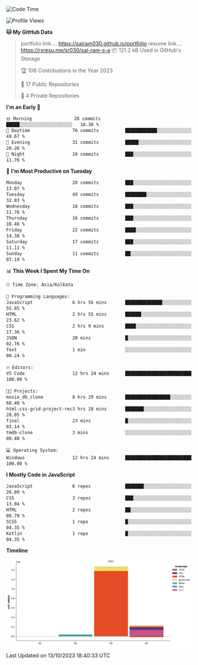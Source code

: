 <!--START_SECTION:waka-->
![Code Time](http://img.shields.io/badge/Code%20Time-197%20hrs%2019%20mins-blue)

![Profile Views](http://img.shields.io/badge/Profile%20Views-0-blue)

**🐱 My GitHub Data** 
> portfolio link....
 > https://sairam030.github.io/portfolio
> resume link....
 > https://rxresu.me/sr030/sai-ram-s-a
> 📦 121.2 kB Used in GitHub's Storage 
 > 
> 🏆 106 Contributions in the Year 2023
 > 
> 📜 17 Public Repositories 
 > 
> 🔑 4 Private Repositories 
 > 
**I'm an Early 🐤** 

```text
🌞 Morning                28 commits          █████░░░░░░░░░░░░░░░░░░░░   18.30 % 
🌆 Daytime                76 commits          ████████████░░░░░░░░░░░░░   49.67 % 
🌃 Evening                31 commits          █████░░░░░░░░░░░░░░░░░░░░   20.26 % 
🌙 Night                  18 commits          ███░░░░░░░░░░░░░░░░░░░░░░   11.76 % 
```
📅 **I'm Most Productive on Tuesday** 

```text
Monday                   20 commits          ███░░░░░░░░░░░░░░░░░░░░░░   13.07 % 
Tuesday                  49 commits          ████████░░░░░░░░░░░░░░░░░   32.03 % 
Wednesday                18 commits          ███░░░░░░░░░░░░░░░░░░░░░░   11.76 % 
Thursday                 16 commits          ███░░░░░░░░░░░░░░░░░░░░░░   10.46 % 
Friday                   22 commits          ████░░░░░░░░░░░░░░░░░░░░░   14.38 % 
Saturday                 17 commits          ███░░░░░░░░░░░░░░░░░░░░░░   11.11 % 
Sunday                   11 commits          ██░░░░░░░░░░░░░░░░░░░░░░░   07.19 % 
```


📊 **This Week I Spent My Time On** 

```text
🕑︎ Time Zone: Asia/Kolkata

💬 Programming Languages: 
JavaScript               6 hrs 56 mins       ██████████████░░░░░░░░░░░   55.85 % 
HTML                     2 hrs 55 mins       ██████░░░░░░░░░░░░░░░░░░░   23.62 % 
CSS                      2 hrs 9 mins        ████░░░░░░░░░░░░░░░░░░░░░   17.36 % 
JSON                     20 mins             █░░░░░░░░░░░░░░░░░░░░░░░░   02.76 % 
Text                     1 min               ░░░░░░░░░░░░░░░░░░░░░░░░░   00.24 % 

🔥 Editors: 
VS Code                  12 hrs 24 mins      █████████████████████████   100.00 % 

🐱‍💻 Projects: 
movie_db_clone           8 hrs 29 mins       █████████████████░░░░░░░░   68.40 % 
html-css-grid-project-rec3 hrs 28 mins       ███████░░░░░░░░░░░░░░░░░░   28.05 % 
final                    23 mins             █░░░░░░░░░░░░░░░░░░░░░░░░   03.14 % 
tmdb-clone               3 mins              ░░░░░░░░░░░░░░░░░░░░░░░░░   00.40 % 

💻 Operating System: 
Windows                  12 hrs 24 mins      █████████████████████████   100.00 % 
```

**I Mostly Code in JavaScript** 

```text
JavaScript               6 repos             ███████░░░░░░░░░░░░░░░░░░   26.09 % 
CSS                      3 repos             ███░░░░░░░░░░░░░░░░░░░░░░   13.04 % 
HTML                     2 repos             ██░░░░░░░░░░░░░░░░░░░░░░░   08.70 % 
SCSS                     1 repo              █░░░░░░░░░░░░░░░░░░░░░░░░   04.35 % 
Kotlin                   1 repo              █░░░░░░░░░░░░░░░░░░░░░░░░   04.35 % 
```



**Timeline**

![Lines of Code chart](https://raw.githubusercontent.com/sairam030/sairam030/main/assets/bar_graph.png)


 Last Updated on 13/10/2023 18:40:33 UTC
<!--END_SECTION:waka-->
